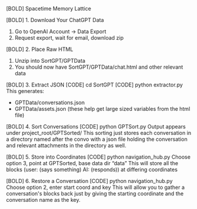 [BOLD] Spacetime Memory Lattice

[BOLD] 1. Download Your ChatGPT Data
1) Go to OpenAI Account → Data Export
2) Request export, wait for email, download zip

[BOLD] 2. Place Raw HTML
1) Unzip into SortGPT/GPTData
2) You should now have SortGPT/GPTData/chat.html and other relevant data

[BOLD] 3. Extract JSON
[CODE] cd SortGPT
[CODE] python extractor.py
This generates:
  - GPTData/conversations.json
  - GPTData/assets.json
 (these help get large sized variables from the html file)

[BOLD] 4. Sort Conversations
[CODE] python GPTSort.py
Output appears under project_root/GPTSorted/
This sorting just stores each conversation in a directory named after the convo with a json file holding the conversation and relevant attachments in the directory as well.

[BOLD] 5. Store into Coordinates
[CODE] python navigation_hub.py
Choose option 3, point at GPTSorted, base data dir “data”
This will store all the blocks (user: (says something) AI: (responds)) at differing coordinates

[BOLD] 6. Restore a Conversation
[CODE] python navigation_hub.py
Choose option 2, enter start coord and key
This will allow you to gather a conversation's blocks back just by giving the starting coordinate and the conversation name as the key.
